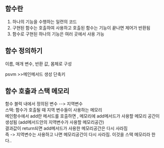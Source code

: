 함수란
--------------------
1. 하나의 기능을 수행하는 일련의 코드
2. 구현된 함수는 호출하여 사용하고 호출된 함수는 기능이 끝나면 제어가 반환됨
3. 함수로 구현된 하나의 기능은 여러 곳에서 사용 가능

함수 정의하기
--------------

이름, 매개 변수, 반환 값, 몸체로 구성  

psvm >>메인메서드 생성 단축키  

함수 호출과 스택 메모리
-------------------  

함수 블럭 내에서 정의된 변수 --> 지역변수  
스택: 함수가 호출될 때 지역 변수들이 사용하는 메모리  
메인함수에서 add란 메서드를 호출하면 , 메모리에 add메서드가 사용할 메모리 공간이 생성됨 (add메서드안의 지역변수가 사용할 메모리공간)  
결과값이 return되면 add메서드가 사용한 메모리공간은 다시 사라짐  
즉 -> 지역변수는 사용하고 나면 메모리공간이 다시 사라짐.
  이것을 스택 메모리라 한다..
